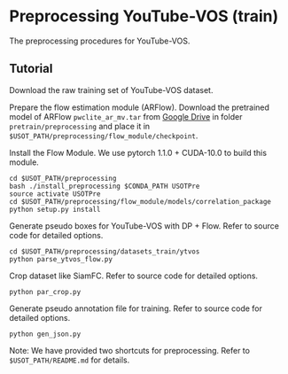 # Preprocessing YouTube-VOS (train)

The preprocessing procedures for YouTube-VOS.

## Tutorial

Download the raw training set of YouTube-VOS dataset.

Prepare the flow estimation module (ARFlow).
Download the pretrained model of ARFlow `pwclite_ar_mv.tar` 
from [Google Drive](https://drive.google.com/drive/folders/1oa5fJN_QicIF1aJ-Uth2IQaY_bOW49Ia?usp=sharing)
in folder `pretrain/preprocessing` and place it in 
`$USOT_PATH/preprocessing/flow_module/checkpoint`.

Install the Flow Module. We use pytorch 1.1.0 + CUDA-10.0 to build this module.
 
```shell
cd $USOT_PATH/preprocessing
bash ./install_preprocessing $CONDA_PATH USOTPre
source activate USOTPre
cd $USOT_PATH/preprocessing/flow_module/models/correlation_package
python setup.py install
```

Generate pseudo boxes for YouTube-VOS with DP + Flow. 
 Refer to source code for detailed options.
 
```shell
cd $USOT_PATH/preprocessing/datasets_train/ytvos
python parse_ytvos_flow.py
```

Crop dataset like SiamFC. 
 Refer to source code for detailed options.
 
```shell
python par_crop.py
```

Generate pseudo annotation file for training.
 Refer to source code for detailed options.
 
```shell
python gen_json.py
```

Note: We have provided two shortcuts for preprocessing. 
Refer to `$USOT_PATH/README.md` for details.
